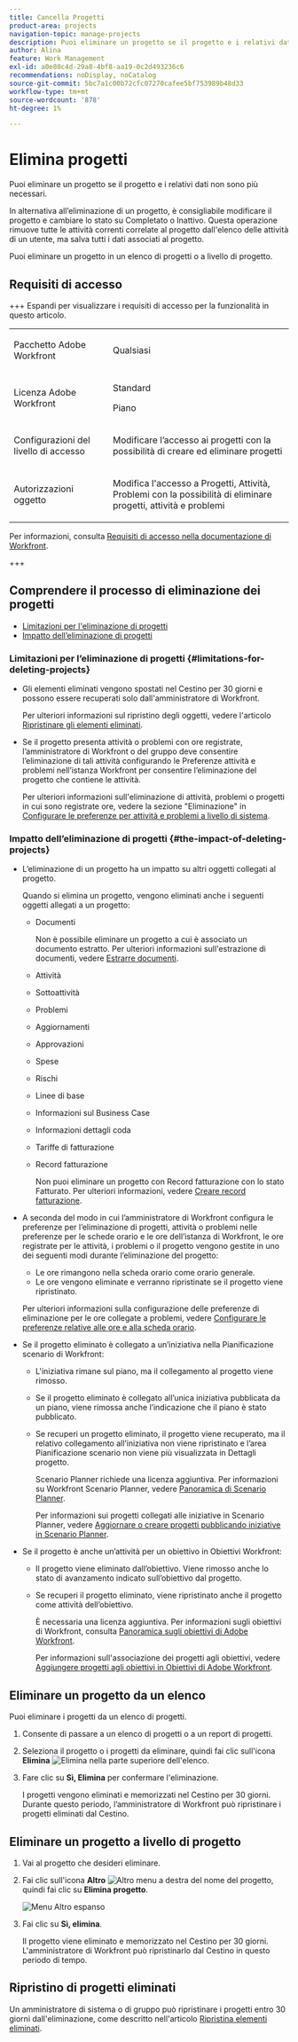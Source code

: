 ```yaml
---
title: Cancella Progetti
product-area: projects
navigation-topic: manage-projects
description: Puoi eliminare un progetto se il progetto e i relativi dati non sono più necessari. In alternativa all’eliminazione di un progetto, è consigliabile modificare il progetto e cambiare lo stato su Completato o Inattivo. Questa operazione rimuove tutte le attività correnti correlate al progetto dall'elenco delle attività di un utente, ma salva tutti i dati associati al progetto.
author: Alina
feature: Work Management
exl-id: a0e80c4d-29a8-4bf8-aa19-0c2d493236c6
recommendations: noDisplay, noCatalog
source-git-commit: 5bc7a1c00b72cfc07270cafee5bf753989b48d33
workflow-type: tm+mt
source-wordcount: '878'
ht-degree: 1%

---
```


# Elimina progetti

<!--Audited: 07/2024-->

Puoi eliminare un progetto se il progetto e i relativi dati non sono più necessari.

In alternativa all’eliminazione di un progetto, è consigliabile modificare il progetto e cambiare lo stato su Completato o Inattivo. Questa operazione rimuove tutte le attività correnti correlate al progetto dall&#39;elenco delle attività di un utente, ma salva tutti i dati associati al progetto.

Puoi eliminare un progetto in un elenco di progetti o a livello di progetto.

## Requisiti di accesso

+++ Espandi per visualizzare i requisiti di accesso per la funzionalità in questo articolo.

<table style="table-layout:auto"> 
 <col> 
 <col> 
 <tbody> 
  <tr> 
   <td> <p>Pacchetto Adobe Workfront</p> </td> 
   <td>Qualsiasi</td> 
  </tr> 
  <tr> 
   <td> <p>Licenza Adobe Workfront</p> </td> 
   <td> <p>Standard</p>
   <p>Piano</p> 
   </td> 
  </tr> 
    <td>Configurazioni del livello di accesso</td> 
   <td> <p>Modificare l’accesso ai progetti con la possibilità di creare ed eliminare progetti</p> </td> 
  </tr> 
    <td> <p>Autorizzazioni oggetto</p> </td> 
   <td> <p>Modifica l'accesso a Progetti, Attività, Problemi con la possibilità di eliminare progetti, attività e problemi</p> </td> 
  </tr> 
 </tbody> 
</table>

Per informazioni, consulta [Requisiti di accesso nella documentazione di Workfront](/help/quicksilver/administration-and-setup/add-users/access-levels-and-object-permissions/access-level-requirements-in-documentation.md).

+++

<!--Old:

<table style="table-layout:auto"> 
 <col> 
 <col> 
 <tbody> 
  <tr> 
   <td> <p>Adobe Workfront plan</p> </td> 
   <td>Any</td> 
  </tr> 
  <tr> 
   <td> <p>Adobe Workfront license*</p> </td> 
   <td> <p>New license: Standard </p>
   <p>Current license: Plan </p> 
   </td> 
  </tr> 
  <tr data-mc-conditions=""> 
   <td>Access level configuration</td> 
   <td> <p>Edit access to Projects with ability to Create and Delete projects</p> </td> 
  </tr> 
  <tr data-mc-conditions=""> 
   <td> <p>Object permissions </p> </td> 
   <td> <p>Edit access to Projects, Tasks, Issues with ability to Delete projects, tasks, and issues</p> </td> 
  </tr> 
 </tbody> 
</table>-->

## Comprendere il processo di eliminazione dei progetti

* [Limitazioni per l&#39;eliminazione di progetti](#limitations-for-deleting-projects)
* [Impatto dell’eliminazione di progetti](#the-impact-of-deleting-projects)

### Limitazioni per l’eliminazione di progetti  {#limitations-for-deleting-projects}

* Gli elementi eliminati vengono spostati nel Cestino per 30 giorni e possono essere recuperati solo dall&#39;amministratore di Workfront.

  Per ulteriori informazioni sul ripristino degli oggetti, vedere l&#39;articolo [Ripristinare gli elementi eliminati](../../../administration-and-setup/manage-workfront/manage-deleted-items/restore-deleted-items.md).

* Se il progetto presenta attività o problemi con ore registrate, l’amministratore di Workfront o del gruppo deve consentire l’eliminazione di tali attività configurando le Preferenze attività e problemi nell’istanza Workfront per consentire l’eliminazione del progetto che contiene le attività.

  Per ulteriori informazioni sull&#39;eliminazione di attività, problemi o progetti in cui sono registrate ore, vedere la sezione &quot;Eliminazione&quot; in [Configurare le preferenze per attività e problemi a livello di sistema](../../../administration-and-setup/set-up-workfront/configure-system-defaults/set-task-issue-preferences.md).

  <!--
  <p data-mc-conditions="QuicksilverOrClassic.Quicksilver,QuicksilverOrClassic.Draft mode">(NOTE: this bullet stays in NWE only forever)</p>
  -->

### Impatto dell’eliminazione di progetti {#the-impact-of-deleting-projects}

* L’eliminazione di un progetto ha un impatto su altri oggetti collegati al progetto.

  Quando si elimina un progetto, vengono eliminati anche i seguenti oggetti allegati a un progetto:

   * Documenti

     Non è possibile eliminare un progetto a cui è associato un documento estratto. Per ulteriori informazioni sull&#39;estrazione di documenti, vedere [Estrarre documenti](../../../documents/managing-documents/check-out-documents.md).

   * Attività
   * Sottoattività
   * Problemi
   * Aggiornamenti
   * Approvazioni
   * Spese
   * Rischi
   * Linee di base
   * Informazioni sul Business Case
   * Informazioni dettagli coda
   * Tariffe di fatturazione
   * Record fatturazione

     Non puoi eliminare un progetto con Record fatturazione con lo stato Fatturato. Per ulteriori informazioni, vedere [Creare record fatturazione](../../projects/project-finances/create-billing-records.md).

* A seconda del modo in cui l’amministratore di Workfront configura le preferenze per l’eliminazione di progetti, attività o problemi nelle preferenze per le schede orario e le ore dell’istanza di Workfront, le ore registrate per le attività, i problemi o il progetto vengono gestite in uno dei seguenti modi durante l’eliminazione del progetto:

   * Le ore rimangono nella scheda orario come orario generale.
   * Le ore vengono eliminate e verranno ripristinate se il progetto viene ripristinato.

  Per ulteriori informazioni sulla configurazione delle preferenze di eliminazione per le ore collegate a problemi, vedere [Configurare le preferenze relative alle ore e alla scheda orario](../../../administration-and-setup/set-up-workfront/configure-timesheets-schedules/timesheet-and-hour-preferences.md).

* Se il progetto eliminato è collegato a un’iniziativa nella Pianificazione scenario di Workfront:

   * L&#39;iniziativa rimane sul piano, ma il collegamento al progetto viene rimosso.
   * Se il progetto eliminato è collegato all’unica iniziativa pubblicata da un piano, viene rimossa anche l’indicazione che il piano è stato pubblicato.
   * Se recuperi un progetto eliminato, il progetto viene recuperato, ma il relativo collegamento all’iniziativa non viene ripristinato e l’area Pianificazione scenario non viene più visualizzata in Dettagli progetto.

     Scenario Planner richiede una licenza aggiuntiva. Per informazioni su Workfront Scenario Planner, vedere [Panoramica di Scenario Planner](../../../scenario-planner/scenario-planner-overview.md).

     Per informazioni sui progetti collegati alle iniziative in Scenario Planner, vedere [Aggiornare o creare progetti pubblicando iniziative in Scenario Planner](../../../scenario-planner/publish-scenarios-update-projects.md).

* Se il progetto è anche un’attività per un obiettivo in Obiettivi Workfront:

   * Il progetto viene eliminato dall’obiettivo. Viene rimosso anche lo stato di avanzamento indicato sull’obiettivo dal progetto.

   * Se recuperi il progetto eliminato, viene ripristinato anche il progetto come attività dell’obiettivo.

     È necessaria una licenza aggiuntiva. Per informazioni sugli obiettivi di Workfront, consulta [Panoramica sugli obiettivi di Adobe Workfront](../../../workfront-goals/goal-management/wf-goals-overview.md).

     Per informazioni sull&#39;associazione dei progetti agli obiettivi, vedere [Aggiungere progetti agli obiettivi in Obiettivi di Adobe Workfront](../../../workfront-goals/results-and-activities/connect-projects-to-goals-overview.md).

## Eliminare un progetto da un elenco

Puoi eliminare i progetti da un elenco di progetti.

1. Consente di passare a un elenco di progetti o a un report di progetti.
1. Seleziona il progetto o i progetti da eliminare, quindi fai clic sull&#39;icona **Elimina** ![Elimina](assets/delete-icon.png) nella parte superiore dell&#39;elenco.

1. Fare clic su **Sì, Elimina** per confermare l&#39;eliminazione.

   I progetti vengono eliminati e memorizzati nel Cestino per 30 giorni. Durante questo periodo, l’amministratore di Workfront può ripristinare i progetti eliminati dal Cestino.

## Eliminare un progetto a livello di progetto

1. Vai al progetto che desideri eliminare.
1. Fai clic sull&#39;icona **Altro** ![Altro menu](assets/qs-more-menu.png) a destra del nome del progetto, quindi fai clic su **Elimina progetto**.

   ![Menu Altro espanso](assets/more-icon-expanded-delete-project-highlighted.png)

1. Fai clic su **Sì, elimina**.

   Il progetto viene eliminato e memorizzato nel Cestino per 30 giorni. L&#39;amministratore di Workfront può ripristinarlo dal Cestino in questo periodo di tempo.

## Ripristino di progetti eliminati

Un amministratore di sistema o di gruppo può ripristinare i progetti entro 30 giorni dall&#39;eliminazione, come descritto nell&#39;articolo [Ripristina elementi eliminati](../../../administration-and-setup/manage-workfront/manage-deleted-items/restore-deleted-items.md).
